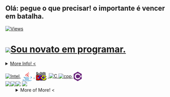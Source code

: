 ## Olá: pegue o que precisar! o importante é vencer em batalha. <div align="right">
  <a href="https://github.com/phikill">
    <p align="left"> <img src="https://komarev.com/ghpvc/?username=phikill&color=red" alt="Views" /> </p>
</div>
<h1 align="height"><img src="https://media1.giphy.com/media/OLHoXQgCVSWnfaVgXZ/giphy.gif?cid=790b7611ce304b6e091d2b9cbff0cbb2ce49419f81178279&rid=giphy.gif&ct=s" width="40px">Sou novato em programar. </h1></img>

</div>
  <details>
  <summary>More Info! <  </summary>
  
  # Info.
  * 1. Sou Estudante
   * 2. Não sei muita coisa.
     * @Desejo ser programador para jogos.
     *  @ linguagens de programação em estudos!...
     - [x]  JAVA
     - [x] DOS Language
     - [ ] C# 
     - [ ] C/C++
   
    
     _______            _   _   __   _   _       _
                                -_______            _________  _        _________  _        _     
                                (  ___  ) |\     /| \__   __/ | \    /\ \__   __/ ( \      ( \
                                | (   ) | | )   ( |    ) (    |  \  / /    ) (    | (      | (
                                | (___) | | (___) |    | |    |  (_/ /     | |    | |      | |
                                |  _____) |  ___  |    | |    |   _ (      | |    | |      | |
                                | (       | |   | |    | |    |  ( \ \     | |    | |      | |
                                | )       | |   | | ___) (___ |  /  \ \ ___) (___ | (____/\| (____/\
                                |/        |/     \| \_______/ |_/    \/ \_______/ (_______/(_______/
  
simple ASCII art
============

</details>


<div style="display: inline_block"><br>
  <img align="center" alt="Intel" height="30" width="40" src="https://www.freeiconspng.com/uploads/intel-logo-png-2.png">
    <img align="center" alt="JAVA" height="30" width="40" src="https://github.com/devicons/devicon/blob/master/icons/java/java-original.svg">
    <img align="center" alt="MS-DOS" height="30" width="40" src="https://github.com/devicons/devicon/blob/master/icons/msdos/msdos-original.svg">
    <img aling="center" alt="C" height="30" widht="30" src="https://cdn.jsdelivr.net/gh/devicons/devicon/icons/c/c-plain.svg">
    <img align="center" alt="cpp" height="30" width="30" src="https://cdn.jsdelivr.net/gh/devicons/devicon/icons/cplusplus/cplusplus-plain.svg">
    <img align="center" alt="csharp" height="30" widht="30" src="https://github.com/devicons/devicon/blob/master/icons/csharp/csharp-plain.svg"
</div>
  
</div>

  
  <img align="left" height="150em" src="https://bad-apple-github-readme.vercel.app/api?show_bg=1&username=phikill&theme=tokyonight"/>
  <img align="left" height="152em" src="https://github-readme-stats.vercel.app/api/top-langs/?username=phikill&layout=compact&langs_count=7&theme=tokyonight"/>
  
  </div>
      <a align="left" href="https://www.youtube.com/channel/UCtckcybjk1hnbk_ENMR0pvw" target="_blank"><img src="https://img.shields.io/badge/YouTube-pN2004?style=for-the-badge&logo=youtube&logoColor=white" target="_blank"></a>
  <a align="left" href="https://steamcommunity.com/id/Phikill/" target="_blank"><img src="https://img.shields.io/badge/-STEAM-%23000?style=for-the-badge&logo=STEAM&logoColor=white" target="_blank"></a>
  
</div>
  <details>
  <summary>More of More! <  </summary>
  
  #### Future Projects.
  # FOR POTATO PC'S
     * V PROJETOS V
     * | Build Inspencer Game Engine|
     * | Bloody Ants Z | 
     * | FB-I AM |
     * | Passnasty fantasy |
</details>
  
